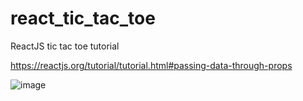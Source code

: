 # react_tic_tac_toe
ReactJS tic tac toe tutorial

https://reactjs.org/tutorial/tutorial.html#passing-data-through-props

![image](https://user-images.githubusercontent.com/34758484/127525733-bad02d88-4a4d-43bc-abc5-fc2613697c5c.png)
